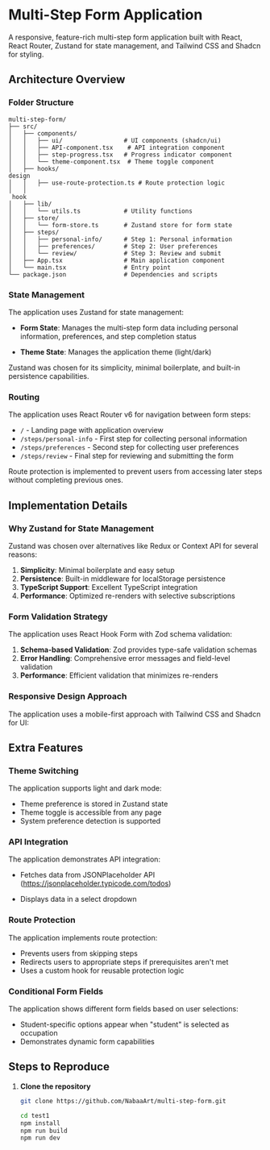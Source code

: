 # Multi-Step Form Application

A responsive, feature-rich multi-step form application built with React, React Router, Zustand for state management, and Tailwind CSS and Shadcn for styling.

## Architecture Overview

### Folder Structure

```
multi-step-form/
├── src/
│   ├── components/
│   │   ├── ui/                 # UI components (shadcn/ui)
│   │   ├── API-component.tsx    # API integration component
│   │   ├── step-progress.tsx   # Progress indicator component
│   │   └── theme-component.tsx  # Theme toggle component
│   ├── hooks/
design
│   │   ├── use-route-protection.ts # Route protection logic
│   │  
 hook
│   ├── lib/
│   │   └── utils.ts            # Utility functions
│   ├── store/
│   │   └── form-store.ts       # Zustand store for form state
│   ├── steps/
│   │   ├── personal-info/      # Step 1: Personal information
│   │   ├── preferences/        # Step 2: User preferences
│   │   └── review/             # Step 3: Review and submit
│   ├── App.tsx                 # Main application component
│   └── main.tsx                # Entry point
└── package.json                # Dependencies and scripts
```

### State Management

The application uses Zustand for state management:

- **Form State**: Manages the multi-step form data including personal information, preferences, and step completion status

- **Theme State**: Manages the application theme (light/dark)

Zustand was chosen for its simplicity, minimal boilerplate, and built-in persistence capabilities.

### Routing

The application uses React Router v6 for navigation between form steps:

- `/` - Landing page with application overview
- `/steps/personal-info` - First step for collecting personal information
- `/steps/preferences` - Second step for collecting user preferences
- `/steps/review` - Final step for reviewing and submitting the form

Route protection is implemented to prevent users from accessing later steps without completing previous ones.

## Implementation Details

### Why Zustand for State Management

Zustand was chosen over alternatives like Redux or Context API for several reasons:

1. **Simplicity**: Minimal boilerplate and easy setup
2. **Persistence**: Built-in middleware for localStorage persistence
3. **TypeScript Support**: Excellent TypeScript integration
4. **Performance**: Optimized re-renders with selective subscriptions

### Form Validation Strategy

The application uses React Hook Form with Zod schema validation:

1. **Schema-based Validation**: Zod provides type-safe validation schemas
2. **Error Handling**: Comprehensive error messages and field-level validation
3. **Performance**: Efficient validation that minimizes re-renders

### Responsive Design Approach

The application uses a mobile-first approach with Tailwind CSS and Shadcn for UI:


## Extra Features

### Theme Switching

The application supports light and dark mode:
- Theme preference is stored in Zustand state
- Theme toggle is accessible from any page
- System preference detection is supported

### API Integration

The application demonstrates API integration:
- Fetches data from JSONPlaceholder API (https://jsonplaceholder.typicode.com/todos)

- Displays data in a select dropdown

### Route Protection

The application implements route protection:
- Prevents users from skipping steps
- Redirects users to appropriate steps if prerequisites aren't met
- Uses a custom hook for reusable protection logic

### Conditional Form Fields

The application shows different form fields based on user selections:
- Student-specific options appear when "student" is selected as occupation
- Demonstrates dynamic form capabilities

## Steps to Reproduce

1. **Clone the repository**
   ```bash
   git clone https://github.com/NabaaArt/multi-step-form.git

   cd test1
   npm install
   npm run build
   npm run dev
